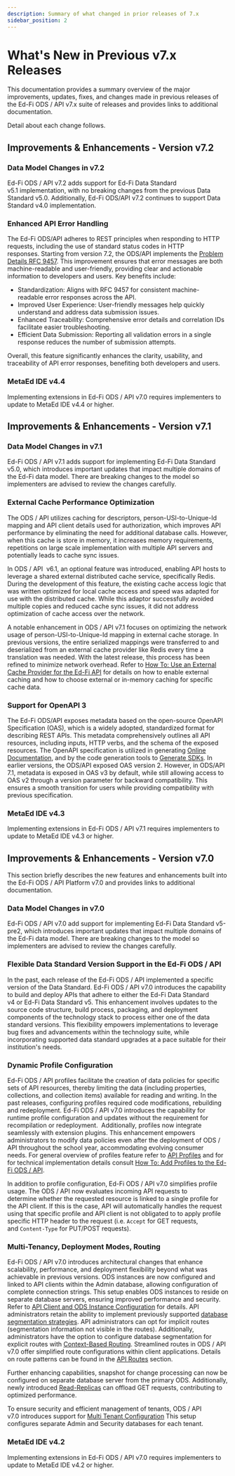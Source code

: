 ```yaml
---
description: Summary of what changed in prior releases of 7.x
sidebar_position: 2
---
```


# What's New in Previous v7.x Releases

This documentation provides a summary overview of the major improvements,
updates, fixes, and changes made in previous releases of the Ed-Fi ODS / API
v7.x suite of releases and provides links to additional documentation.

Detail about each change follows.

## Improvements & Enhancements - Version v7.2

### Data Model Changes in v7.2

Ed-Fi ODS / API v7.2 adds support for Ed-Fi Data Standard
v5.1 implementation, with no breaking changes from the previous Data Standard
v5.0. Additionally, Ed-Fi ODS/API v7.2 continues to support Data Standard v4.0
implementation.

### Enhanced API Error Handling

The Ed-Fi ODS/API adheres to REST principles when responding to HTTP requests,
including the use of standard status codes in HTTP responses. Starting from
version 7.2, the ODS/API implements the [Problem Details RFC
9457](https://www.rfc-editor.org/rfc/rfc9457.html). This improvement ensures
that error messages are both machine-readable and user-friendly, providing clear
and actionable information to developers and users. Key benefits include:

* Standardization: Aligns with RFC 9457 for consistent machine-readable error
  responses across the API.
* Improved User Experience: User-friendly messages help quickly understand and
  address data submission issues.
* Enhanced Traceability: Comprehensive error details and correlation IDs
  facilitate easier troubleshooting.
* Efficient Data Submission: Reporting all validation errors in a single
  response reduces the number of submission attempts.

Overall, this feature significantly enhances the clarity, usability, and
traceability of API error responses, benefiting both developers and users.

### MetaEd IDE v4.4

Implementing extensions in Ed-Fi ODS / API v7.0 requires implementers to update
to MetaEd IDE v4.4 or higher.

## Improvements & Enhancements - Version v7.1

### Data Model Changes in v7.1

Ed-Fi ODS / API v7.1 adds support for implementing Ed-Fi Data Standard v5.0,
which introduces important updates that impact multiple domains of the Ed-Fi
data model. There are breaking changes to the model so implementers are advised
to review the changes carefully.

### External Cache Performance Optimization

The ODS / API utilizes caching for descriptors, person-USI-to-Unique-Id mapping
and API client details used for authorization, which improves API performance by
eliminating the need for additional database calls. However, when this cache is
store in memory, it increases memory requirements, repetitions on large scale
implementation with multiple API servers and potentially leads to cache sync
issues.

In ODS / API  v6.1, an optional feature was introduced, enabling API hosts to
leverage a shared external distributed cache service, specifically Redis. During
the development of this feature, the existing cache access logic that was
written optimized for local cache access and speed was adapted for use with the
distributed cache. While this adaptor successfully avoided multiple copies and
reduced cache sync issues, it did not address optimization of cache access over
the network.

A notable enhancement in ODS / API v7.1 focuses on optimizing the network usage
of person-USI-to-Unique-Id mapping in external cache storage. In previous
versions, the entire serialized mappings were transferred to and deserialized
from an external cache provider like Redis every time a translation was needed.
With the latest release, this process has been refined to minimize network
overhead. Refer to [How To: Use an External Cache Provider for the Ed-Fi
API](../how-to-guides/how-to-use-an-external-cache-provider-for-the-ed-fi-api.md)
for details on how to enable external caching and how to choose external or
in-memory caching for specific cache data.

### Support for OpenAPI 3

The Ed-Fi ODS/API exposes metadata based on the open-source OpenAPI
Specification (OAS), which is a widely adopted, standardized format for
describing REST APIs. This metadata comprehensively outlines all API resources,
including inputs, HTTP verbs, and the schema of the exposed resources. The
OpenAPI specification is utilized in generating [Online
Documentation](../client-developers-guide/using-the-online-documentation.md),
and by the code generation tools to [Generate
SDKs](../client-developers-guide/using-code-generation-to-create-an-sdk.md). In
earlier versions, the ODS/API exposed OAS version 2. However, in ODS/API 7.1,
metadata is exposed in OAS v3 by default, while still allowing access to OAS v2
through a version parameter for backward compatibility. This ensures a smooth
transition for users while providing compatibility with previous specification.

### MetaEd IDE v4.3

Implementing extensions in Ed-Fi ODS / API v7.1 requires implementers to update
to MetaEd IDE v4.3 or higher.

## Improvements & Enhancements - Version v7.0

This section briefly describes the new features and enhancements built into the
Ed-Fi ODS / API Platform v7.0 and provides links to additional documentation.

### Data Model Changes in v7.0

Ed-Fi ODS / API v7.0 add support for implementing Ed-Fi Data Standard v5-pre2,
which introduces important updates that impact multiple domains of the Ed-Fi
data model. There are breaking changes to the model so implementers are advised
to review the changes carefully.

### Flexible Data Standard Version Support in the Ed-Fi ODS / API

In the past, each release of the Ed-Fi ODS / API implemented a specific version
of the Data Standard. Ed-Fi ODS / API v7.0 introduces the capability to build
and deploy APIs that adhere to either the Ed-Fi Data Standard v4 or Ed-Fi Data
Standard v5. This enhancement involves updates to the source code structure,
build process, packaging, and deployment components of the technology stack to
process either one of the data standard versions. This flexibility empowers
implementations to leverage bug fixes and advancements within the technology
suite, while incorporating supported data standard upgrades at a pace suitable
for their institution's needs.

### Dynamic Profile Configuration

Ed-Fi ODS / API profiles facilitate the creation of data policies for specific
sets of API resources, thereby limiting the data (including properties,
collections, and collection items) available for reading and writing. In the
past releases, configuring profiles required code modifications, rebuilding and
redeployment. Ed-Fi ODS / API v7.0 introduces the capability for runtime profile
configuration and updates without the requirement for recompilation or
redeployment.  Additionally, profiles now integrate seamlessly with extension
plugins. This enhancement empowers administrators to modify data policies even
after the deployment of ODS / API throughout the school year, accommodating
evolving consumer needs. For general overview of profiles feature refer to [API
Profiles](platform-dev-guide\security\api-profiles.md) and for for technical
implementation details consult [How To: Add Profiles to the Ed-Fi ODS /
API](../how-to-guides\how-to-add-profiles-to-the-ed-fi-ods-api.md).

In addition to profile configuration, Ed-Fi ODS / API v7.0 simplifies profile
usage. The ODS / API now evaluates incoming API requests to determine whether
the requested resource is linked to a single profile for the API client. If this
is the case, API will automatically handles the request using that specific
profile and API client is not obligated to to apply profile specific HTTP header
to the request (i.e. `Accept` for GET requests, and `Content-Type` for PUT/POST
requests).

### Multi-Tenancy, Deployment Modes, Routing

Ed-Fi ODS / API v7.0 introduces architectural changes that enhance scalability,
performance, and deployment flexibility beyond what was achievable in previous
versions. ODS instances are now configured and linked to API clients within the
Admin database, allowing configuration of complete connection strings. This
setup enables ODS instances to reside on separate database servers, ensuring
improved performance and security. Refer to [API Client and ODS Instance
Configuration](../platform-dev-guide/configuration/api-client-and-ods-instance-configuration.md)
for details. API administrators retain the ability to implement previously
supported [database segmentation
strategies](../platform-dev-guide/extensibility-customization/readme.md#database-segmentation-strategy).
API administrators can opt for implicit routes (segmentation information not
visible in the routes). Additionally, administrators have the option to
configure database segmentation for explicit routes with [Context-Based
Routing](../platform-dev-guide/configuration/context-based-routing-for-year-specific-ods.md).
Streamlined routes in ODS / API v7.0 offer simplified route configurations
within client applications. Details on route patterns can be found in the [API
Routes](../client-developers-guide/api-routes.md) section.

Further enhancing capabilities, snapshot for change processing can now be
configured on separate database server from the primary ODS. Additionally, newly
introduced [Read-Replicas](../platform-dev-guide/features/read-replicas.md) can
offload GET requests, contributing to optimized performance.

To ensure security and efficient management of tenants, ODS / API
v7.0 introduces support for [Multi Tenant
Configuration](../platform-dev-guide/configuration/single-and-multi-tenant-configuration.md#SingleandMultiTenantConfiguration-multiTenantSetting)
This setup configures separate Admin and Security databases for each tenant.

### MetaEd IDE v4.2

Implementing extensions in Ed-Fi ODS / API v7.0 requires implementers to update
to MetaEd IDE v4.2 or higher.

